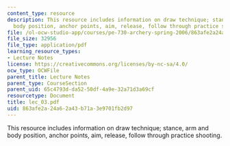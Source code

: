 ```yaml
---
content_type: resource
description: This resource includes information on draw technique; stance, arm and
  body position, anchor points, aim, release, follow through practice shooting.
file: /ol-ocw-studio-app/courses/pe-730-archery-spring-2006/863afe2a24a62a43b71a3e9701fb2d97_lec_03.pdf
file_size: 32956
file_type: application/pdf
learning_resource_types:
- Lecture Notes
license: https://creativecommons.org/licenses/by-nc-sa/4.0/
ocw_type: OCWFile
parent_title: Lecture Notes
parent_type: CourseSection
parent_uid: 65c4793d-da52-50df-4a9e-32a71d3a69cf
resourcetype: Document
title: lec_03.pdf
uid: 863afe2a-24a6-2a43-b71a-3e9701fb2d97
---
```

This resource includes information on draw technique; stance, arm and body position, anchor points, aim, release, follow through practice shooting.